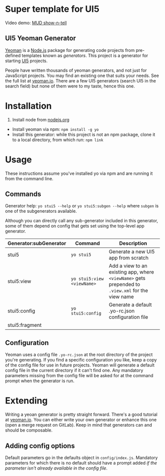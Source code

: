 # Super template for UI5

Video demo: [MUD show-n-tell](https://www.youtube.com/watch?v=5RFkG-jEETI&list=PLfctWmgNyOIedb1RLMXyD87Q5Ch_Soub-&index=14)

## UI5 Yeoman Generator
[Yeoman](http://yeoman.io) is a [Node.js](http://nodejs.org) package for generating code projects from pre-defined templates known as _generators_. This project is a generator for starting [UI5](http://openui5.org) projects.

People have written thousands of yeoman generators, and not just for JavaScript projects. You may find an existing one that suits your needs. See the full list at [yeoman.io](http://yeoman.io/generators/). There are a few UI5 generators (search UI5 in the search field) but none of them were to my taste, hence this one.

# Installation

1. Install node from [nodejs.org](https://nodejs.org/en/download/)
- Install yeoman via npm: `npm install -g yo`
- Install this generator: while this project is not an npm package, clone it to a local directory, from which run: `npm link`

# Usage
These instructions assume you've installed yo via npm and are running it from the command line.

## Commands

Generator help: `yo stui5 --help` or `yo stui5:subgen --help` where `subgen` is one of the subgenerators available.

Although you can directly call any sub-generator included in this generator, some of them depend on config that gets set using the top-level app generator.

|Generator:subGenerator  |Command  |Description  
|--|--|--|
|stui5  |`yo stui5`        | Generate a new UI5 app from scratch
|stui5:view  |`yo stui5:view <viewName>`   | Add a view to an existing app, where `<viewName>` gets prepended to `.view.xml` for the view name
|stui5:config  |`yo stui5:config` | Generate a default .yo-rc.json configuration file
|stui5:fragment <fragmentName>|

## Configuration

Yeoman uses a config file `.yo-rc.json` at the root directory of the project you're generating. If you find a specific configuration you like, keep a copy of the config file for use in future projects. Yeoman will generate a default config file in the current directory if it can't find one. Any mandatory parameters missing from the config file will be asked for at the command prompt when the generator is run.

# Extending

Writing a yeoan generator is pretty straight forward.  There's a good tutorial at [yeoman.io](http://yeoman.io/authoring/). You can either write your own generator or enhance this one (open a merge request on GitLab). Keep in mind that generators can and should be composable.

## Adding config options

Default parameters go in the defaults object in `config/index.js`. Mandatory parameters for which there is no default should have a prompt added _if the parameter isn't already available in the config file_.
